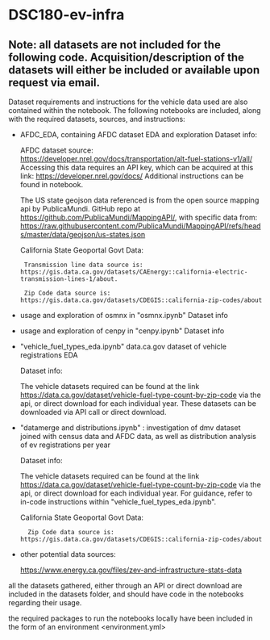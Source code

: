 # DSC180-ev-infra

## Note: all datasets are not included for the following code. Acquisition/description of the datasets will either be included or available upon request via email. 

Dataset requirements and instructions for the vehicle data used are also contained within the notebook.
The following notebooks are included, along with the required datasets, sources, and instructions:

-  AFDC_EDA, containing AFDC dataset EDA and exploration
    Dataset info:

    AFDC dataset source: https://developer.nrel.gov/docs/transportation/alt-fuel-stations-v1/all/
    Accessing this data requires an API key, which can be acquired at this link:
    https://developer.nrel.gov/docs/
    Additional instructions can be found in notebook.

    The US state geojson data referenced is from the open source mapping api by PublicaMundi. GitHub repo at https://github.com/PublicaMundi/MappingAPI/, with specific data from: https://raw.githubusercontent.com/PublicaMundi/MappingAPI/refs/heads/master/data/geojson/us-states.json

    California State Geoportal Govt Data:

        Transmission line data source is: https://gis.data.ca.gov/datasets/CAEnergy::california-electric-transmission-lines-1/about. 

        Zip Code data source is: https://gis.data.ca.gov/datasets/CDEGIS::california-zip-codes/about



- usage and exploration of osmnx in "osmnx.ipynb"
    Dataset info

- usage and exploration of cenpy in "cenpy.ipynb"
    Dataset info

- "vehicle_fuel_types_eda.ipynb" data.ca.gov dataset of vehicle registrations EDA

    Dataset info:

    The vehicle datasets required can be found at the link https://data.ca.gov/dataset/vehicle-fuel-type-count-by-zip-code via the api, or direct download for each individual year. 
    These datasets can be downloaded via API call or direct download. 
    


- "datamerge and distributions.ipynb" : investigation of dmv dataset joined with census data and AFDC data, as well as distribution analysis of ev registrations per year
    
    Dataset info:

    The vehicle datasets required can be found at the link https://data.ca.gov/dataset/vehicle-fuel-type-count-by-zip-code via the api, or direct download for each individual year. For guidance, refer to in-code instructions within "vehicle_fuel_types_eda.ipynb".
    
    California State Geoportal Govt Data:

        Zip Code data source is: https://gis.data.ca.gov/datasets/CDEGIS::california-zip-codes/about

- other potential data sources:

    https://www.energy.ca.gov/files/zev-and-infrastructure-stats-data

all the datasets gathered, either through an API or direct download are included in the datasets folder, and should have code in the notebooks regarding their usage.

the required packages to run the notebooks locally have been included in the form of an environment <environment.yml>
